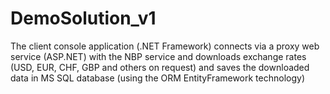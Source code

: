 # DemoSolution_v1
The client console application (.NET Framework) connects via a proxy web service (ASP.NET) with the NBP service and downloads exchange rates (USD, EUR, CHF, GBP and others on request) and saves the downloaded data in MS SQL database (using the ORM EntityFramework technology)
